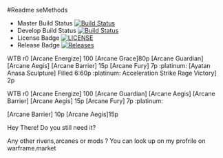 #Readme seMethods
* Master Build Status [![Build Status](https://travis-ci.org/KyawZawLwin/project.svg?branch=master)](https://travis-ci.org/KyawZawLwin/project)
* Develop Build Status [![Build Status](https://travis-ci.org/KyawZawLwin/project.svg?branch=develop)](https://travis-ci.org/kevin-chalmers/sem)
* License Badge [![LICENSE](https://img.shields.io/github/license/KyawZawLwin/project.svg?style=flat-square)](https://github.com/KyawZawLwin/project/LICENSE)
* Release Badge [![Releases](https://img.shields.io/github/release/KyawZawLwin/project/all.svg?style=flat-square)](https://github.com/KyawZawLwin/project/releases)





WTB r0 [Arcane Energize] 100 [Arcane Grace]80p [Arcane Guardian] [Arcane Aegis] [Arcane Barrier] 15p [Arcane Fury] 7p :platinum:
[Ayatan Anasa Sculpture] Filled 6:60p :platinum:
Acceleration Strike Rage Victory] 2p 

WTB r0 [Arcane Energize] 100    [Arcane Guardian] [Arcane Aegis] [Arcane Barrier] [Arcane Aegis] 15p [Arcane Fury] 7p  :platinum:


 [Arcane Barrier] 10p [Arcane Aegis]15p

Hey There! Do you still need it?

Any other rivens,arcanes or mods ? You can look up on my profrile on warframe.market
